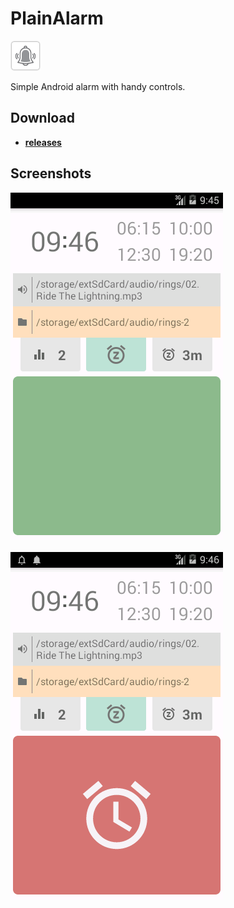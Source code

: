 
# PlainAlarm

![Icon](_img/icon.png)

Simple Android alarm with handy controls.

## Download

- [**releases**](https://github.com/mortalis13/PlainAlarm-Android/releases)

## Screenshots

![Image_1](_img/plainalarm-1.png)<br><br>
![Image_2](_img/plainalarm-2.png)<br>
